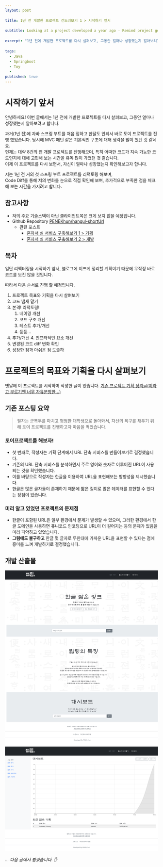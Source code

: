 ```yaml
---
layout: post

title: 1년 전 개발한 프로젝트 건드려보기 1 > 시작하기 앞서

subtitle: Looking at a project developed a year ago - Remind project goals and plans

excerpt: "1년 전에 개발한 프로젝트를 다시 살펴보고, 그동안 얼마나 성장했는지 알아보려고 합니다."

tags:
  - Java
  - Springboot
  - Toy
  - 
published: true
---
```


# 시작하기 앞서
안녕하세요! 이번 글에서는 1년 전에 개발한 프로젝트를 다시 살펴보고, 그동안 얼마나 성장했는지 알아보려고 합니다.  

과거(1년 전)에 자바 스프링 부트를 처음 접하고 한달도 안되서 바로 토이 프로젝트를 진행 했었습니다. 당시에 MVC 패턴 같은 기본적인 구조에 대해 생각을 많이 했던 것 같네요.  
현재는 대략 8건의 웹 개발 프로젝트를 진행해오며, 특히 어떠한 코드가 지속 가능한 코드인지에 대해 고민해 보는 시간을 유독 많이 가졌던 것 같습니다.  
이제 이 프로젝트를 다시 보면서, 자신이 얼마나 성장했는지 확인해보고자 합니다.

저는 1년 전 거의 첫 스프링 부트 프로젝트를 리팩토링 해보며,  
Code Diff를 통해 저의 변화를 눈으로 직접 확인해 보며, 추가적으로 부족한 점을 체크해 보는 시간을 가지려고 합니다.  

## 참고사항
- 저의 주요 기술스택이 아닌 클라이언트쪽은 크게 보지 않을 예정입니다.
- Github Repository [PENEKhun/hangul-shortUrl](https://github.com/PENEKhun/hangul-shortUrl)
	- 관련 포스트
		- [혼자서 실 서비스 구축해보기 1 > 기획](https://penekhun.github.io/posts/%ED%98%BC%EC%9E%90%EC%84%9C-%EC%8B%A4-%EC%84%9C%EB%B9%84%EC%8A%A4-%EA%B5%AC%EC%B6%95%ED%95%B4%EB%B3%B4%EA%B8%B0-1-%EA%B8%B0%ED%9A%8D/)
		- [혼자서 실 서비스 구축해보기 2 > 개발](https://penekhun.github.io/posts/%ED%98%BC%EC%9E%90%EC%84%9C-%EC%8B%A4-%EC%84%9C%EB%B9%84%EC%8A%A4-%EA%B5%AC%EC%B6%95%ED%95%B4%EB%B3%B4%EA%B8%B0-2-%EA%B0%9C%EB%B0%9C/)

## 목차
일단 리팩터링을 시작하기 앞서, 블로그에 이쁘게 정리할 계획이기 때문에 무작정 바로 코드를 보진 않을 것입니다.  

따라서 다음 순서로 진행 할 예정입니다.  
1. 프로젝트 목표와 기획을 다시 살펴보기
2. 코드 냄새 맡기
3. 본격! 리팩토링!
	1. 네이밍 개선
	2. 코드 구조 개선
	3. 테스트 추가/개선
	5. 등등...
4. 추가/개선
	4. 인프라적인 요소 개선
5. 변경된 코드 diff 변화 확인
6. 성장한 점과 아쉬운 점 도출하


# 프로젝트의 목표와 기획을 다시 살펴보기
옛날에 이 프로젝트를 시작하며 작성한 글이 있습니다. [기존 프로젝트 기획 정리글(이라고 부르기엔 너무 자유분방한...)](https://penekhun.github.io/posts/%ED%98%BC%EC%9E%90%EC%84%9C-%EC%8B%A4-%EC%84%9C%EB%B9%84%EC%8A%A4-%EA%B5%AC%EC%B6%95%ED%95%B4%EB%B3%B4%EA%B8%B0-1-%EA%B8%B0%ED%9A%8D/)  
## 기존 포스팅 요약
> 필자는 군복무를 마치고 평범한 대학생으로 돌아와서, 자신의 욕구를 채우기 위해 토이 프로젝트를 진행하고자 마음을 먹었습니다.  
### 토이프로젝트를 해보자!
- 첫 번째로, 작성자는 기획 단계에서 URL 단축 서비스를 만들어보기로 결정했습니다.
- 기존의 URL 단축 서비스를 분석하면서 주로 영어와 숫자로 이루어진 URL이 사용되는 것을 확인했습니다.
- 이를 바탕으로 작성자는 한글을 이용하여 URL을 표현해보는 방향성을 제시했습니다.
- 한글은 많은 글자들이 존재하기 때문에 짧은 길이로 많은 데이터를 표현할 수 있다는 장점이 있습니다.
### 미리 알고 있었던 프로젝트의 문제점
- 한글이 포함된 URL은 일부 환경에서 문제가 발생할 수 있으며, 그러한 환경에서 한글 도메인을 사용하면 퓨니코드 인코딩으로 URL이 더 길어지는 등의 문제가 있음을 미리 파악하고 있었습니다.
- **그럼에도 불구하고** 한글 몇 글자로 무한대에 가까운 URL을 표현할 수 있다는 점에 흥미를 느껴 개발하기로 결정했습니다.
## 개발 산출물
![개발 산출물](/assets/2023-06-01/main.jpg)  
![대시보드](/assets/2023-06-01/dashboard.png)

  
_... 다음 글에서 뵙겠습니다. ✋_